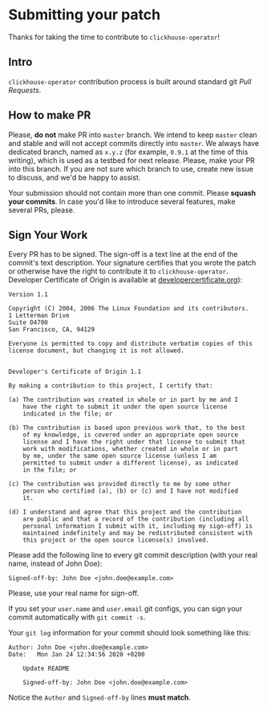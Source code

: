 # Submitting your patch

Thanks for taking the time to contribute to `clickhouse-operator`!

## Intro
`clickhouse-operator` contribution process is built around standard git _Pull Requests_. 


## How to make PR

Please, **do not** make PR into `master` branch. 
We intend to keep `master` clean and stable and will not accept commits directly into `master`.
We always have dedicated branch, named as `x.y.z` (for example, `0.9.1` at the time of this writing), which is used as a  testbed for next release.
Please, make your PR into this branch. If you are not sure which branch to use, create new issue to discuss, and we'd be happy to assist.

Your submission should not contain more than one commit. Please **squash your commits**.
In case you'd like to introduce several features, make several PRs, please. 

## Sign Your Work

Every PR has to be signed. The sign-off is a text line at the end of the commit's text description.
Your signature certifies that you wrote the patch or otherwise have the right to contribute it to `clickhouse-operator`.
Developer Certificate of Origin is available at [developercertificate.org](https://developercertificate.org/)):

```Developer Certificate of Origin
Version 1.1

Copyright (C) 2004, 2006 The Linux Foundation and its contributors.
1 Letterman Drive
Suite D4700
San Francisco, CA, 94129

Everyone is permitted to copy and distribute verbatim copies of this
license document, but changing it is not allowed.


Developer's Certificate of Origin 1.1

By making a contribution to this project, I certify that:

(a) The contribution was created in whole or in part by me and I
    have the right to submit it under the open source license
    indicated in the file; or

(b) The contribution is based upon previous work that, to the best
    of my knowledge, is covered under an appropriate open source
    license and I have the right under that license to submit that
    work with modifications, whether created in whole or in part
    by me, under the same open source license (unless I am
    permitted to submit under a different license), as indicated
    in the file; or

(c) The contribution was provided directly to me by some other
    person who certified (a), (b) or (c) and I have not modified
    it.

(d) I understand and agree that this project and the contribution
    are public and that a record of the contribution (including all
    personal information I submit with it, including my sign-off) is
    maintained indefinitely and may be redistributed consistent with
    this project or the open source license(s) involved.
```

Please add the following line to every git commit description (with your real name, instead of John Doe):

    Signed-off-by: John Doe <john.doe@example.com>

Please, use your real name for sign-off.

If you set your `user.name` and `user.email` git configs, you can sign your commit automatically with `git commit -s`.

Your `git log` information for your commit should look something like this:

```
Author: John Doe <john.doe@example.com>
Date:   Mon Jan 24 12:34:56 2020 +0200

    Update README

    Signed-off-by: John Doe <john.doe@example.com>
```

Notice the `Author` and `Signed-off-by` lines **must match**.
